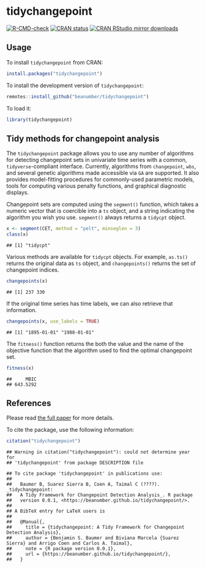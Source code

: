 
# tidychangepoint

<!-- badges: start -->
[![R-CMD-check](https://github.com/beanumber/tidychangepoint/actions/workflows/R-CMD-check.yaml/badge.svg)](https://github.com/beanumber/tidychangepoint/actions/workflows/R-CMD-check.yaml)
[![CRAN
status](https://www.r-pkg.org/badges/version/tidychangepoint)](https://CRAN.R-project.org/package=tidychangepoint)
[![CRAN RStudio mirror
downloads](https://cranlogs.r-pkg.org/badges/tidychangepoint)](https://www.r-pkg.org/pkg/tidychangepoint)
<!-- badges: end -->

## Usage

To install `tidychangepoint` from CRAN:

``` r
install.packages("tidychangepoint")
```

To install the development version of `tidychangepoint`:

``` r
remotes::install_github("beanumber/tidychangepoint")
```

To load it:

``` r
library(tidychangepoint)
```

## Tidy methods for changepoint analysis

The `tidychangepoint` package allows you to use any number of algorithms
for detecting changepoint sets in univariate time series with a common,
`tidyverse`-compliant interface. Currently, algorithms from
`changepoint`, `wbs`, and several genetic algorithms made accessible via
`GA` are supported. It also provides model-fitting procedures for
commonly-used parametric models, tools for computing various penalty
functions, and graphical diagnostic displays.

Changepoint sets are computed using the `segment()` function, which
takes a numeric vector that is coercible into a `ts` object, and a
string indicating the algorithm you wish you use. `segment()` always
returns a `tidycpt` object.

``` r
x <- segment(CET, method = "pelt", minseglen = 3)
class(x)
```

    ## [1] "tidycpt"

Various methods are available for `tidycpt` objects. For example,
`as.ts()` returns the original data as `ts` object, and `changepoints()`
returns the set of changepoint indices.

``` r
changepoints(x)
```

    ## [1] 237 330

If the original time series has time labels, we can also retrieve that
information.

``` r
changepoints(x, use_labels = TRUE)
```

    ## [1] "1895-01-01" "1988-01-01"

The `fitness()` function returns the both the value and the name of the
objective function that the algorithm used to find the optimal
changepoint set.

``` r
fitness(x)
```

    ##     MBIC 
    ## 643.5292

## References

Please read [the full
paper](https://beanumber.github.io/changepoint-paper/) for more details.

To cite the package, use the following information:

``` r
citation("tidychangepoint")
```

    ## Warning in citation("tidychangepoint"): could not determine year for
    ## 'tidychangepoint' from package DESCRIPTION file

    ## To cite package 'tidychangepoint' in publications use:
    ## 
    ##   Baumer B, Suarez Sierra B, Coen A, Taimal C (????). _tidychangepoint:
    ##   A Tidy Framework for Changepoint Detection Analysis_. R package
    ##   version 0.0.1, <https://beanumber.github.io/tidychangepoint/>.
    ## 
    ## A BibTeX entry for LaTeX users is
    ## 
    ##   @Manual{,
    ##     title = {tidychangepoint: A Tidy Framework for Changepoint Detection Analysis},
    ##     author = {Benjamin S. Baumer and Biviana Marcela {Suarez Sierra} and Arrigo Coen and Carlos A. Taimal},
    ##     note = {R package version 0.0.1},
    ##     url = {https://beanumber.github.io/tidychangepoint/},
    ##   }
